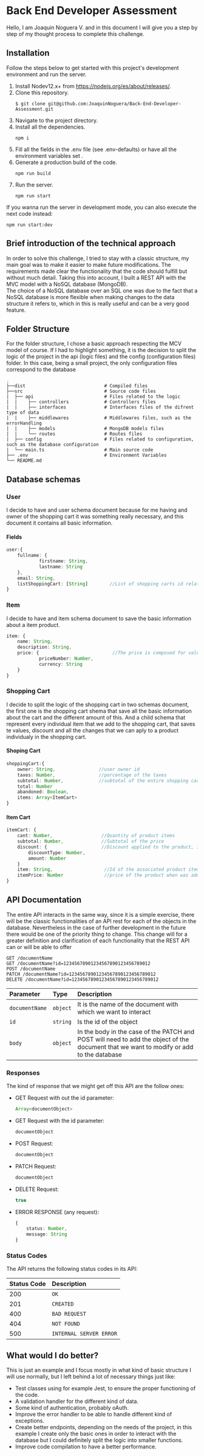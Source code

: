 # Back End Developer Assessment

Hello, I am Joaquin Noguera V. and in this document I will give you a step by step of my thought process to complete this challenge.

## Installation
Follow the steps below to get started with this project's development environment and run the server.

1. Install Nodev12.x+ from https://nodejs.org/es/about/releases/.
2. Clone this repository.
    ```
    $ git clone git@github.com:JoaquinNoguera/Back-End-Developer-Assessment.git
    ```
3. Navigate to the project directory.
4. Install all the dependencies.
    ```
    npm i
    ```
5. Fill all the fields in the .env file (see .env-defaults) or have all the environment variables set .
6. Generate a production build of the code.
    ```
    npm run build
    ```
8. Run the server.
    ```
    npm run start
    ```
If you wanna run the server in development mode, you can also execute the next code instead:
```
npm run start:dev
```

## Brief introduction of the technical approach 
In order to solve this challenge, I tried to stay with a classic structure, my main goal was to make it easier to make future modifications.
The requirements made clear the functionality that the code should fulfill but without much detail. 
Taking this into account, I built a REST API with the MVC model with a NoSQL database (MongoDB).  
The choice of a NoSQL database over an SQL one was due to the fact that a NoSQL database is more flexible when making changes to the data structure it refers to, which in this is really useful and can be a very good feature.

## Folder Structure
For the folder structure, I chose a basic approach respecting the MCV model of course. If I had to highlight something, it is the decision to split the logic of the project in the api (logic files) and the config (configuration files) folder. In this case, being a small project, the only configuration files correspond to the database
```
.
├──dist                             # Compiled files
├──src                              # Source code files
|  ├── api                          # Files related to the logic
|  |    ├── controllers             # Controllers files
|  |    ├── interfaces              # Interfaces files of the difrent type of data 
|  |    ├── middlewares             # Middlewares files, such as the errorHandling
|  |    ├── models                  # MongoDB models files
|  |    └── routes                  # Routes files
|  ├── config                       # Files related to configuration, such as the database configuration
|  └── main.ts                      # Main source code
├── .env                            # Environment Variables
└── README.md
```

## Database schemas
### User
I decide to have and user schema document because for me having and owner of the shopping cart it was something really necessary, and this document it contains all basic information. 
#### Fields
``` ts
user:{
    fullname: {
            firstname: String,         
            lastname: String          
    },   
    email: String,
    listShoppingCart: [String]        //List of shopping carts id related to the user.
} 
```

### Item
I decide to have and item schema document to save the basic information about a item product.
``` ts
item: {
    name: String,
    description: String,
    price: {                           //The price is composed for value and the currency of this
            priceNumber: Number,
            currency: String
    }
}
```

### Shopping Cart
I decide to split the logic of the shopping cart in two schemas document, the first one is the shopping cart shema that save all the basic information about the cart and the different amount of this. And a child schema that represent every individual item that we add to the shopping cart, that saves te values, discount and all the changes that we can aply to a product individualy in the shopping cart.

#### Shoping Cart
```ts
shoppingCart:{
    owner: String,                //user owner id
    taxes: Number,                //porcentage of the taxes
    subtotal: Number,             //subtotal of the entire shopping cart
    total: Number       
    abandoned: Boolean,
    items: Array<ItemCart>
}  
```


#### Item Cart
``` ts
itemCart: {
    cant: Number,                  //Quantity of product items 
    subtotal: Number,              //Subtotal of the price
    discount: {                    //Discount applied to the product, it can be by value or percentage 
        discountType: Number,
        amount: Number
    }
    item: String,                   //Id of the associated product item. 
    itemPrice: Number               //price of the product when was added to the shopping cart
}
```

## API Documentation
The entire API interacts in the same way, since it is a simple exercise, there will be the classic functionalities of an API rest for each of the objects in the database. Nevertheless in the case of further development in the future there would be one of the priority thing to change. This change will for a greater definition and clarification of each functionality that the REST API can or will be able to offer

```http
GET /documentName                                              
GET /documentName?id=12345678901234567890123456789012           
POST /documentName
PATCH /documentName?id=12345678901234567890123456789012
DELETE /documentName?id=12345678901234567890123456789012
```

| Parameter | Type | Description |
| :--- | :--- | :--- |
| `documentName` | `object` | It is the name of the document with which we want to interact
| `id` | `string` | Is the id of the object
| `body`  | `object` | In the body in the case of the PATCH and POST will need to add the object of the document that we want to modify or add to the database

### Responses
The kind of response that we might get off this API are the follow ones:
- GET Request with out the id parameter:
    ```ts
    Array<documentObject>
    ```
- GET Request with the id parameter:
    ```ts 
    documentObject
    ```
- POST Request:
    ```ts
    documentObject
    ```
- PATCH Request:
    ```ts
    documentObject
    ```
- DELETE Request:
    ```ts
    true
    ```
- ERROR RESPONSE (any request):
    ```ts
    {
        status: Number,
        message: String
    }
    ```

### Status Codes

The API returns the following status codes in its API:

| Status Code | Description |
| :--- | :--- |
| 200 | `OK` |
| 201 | `CREATED` |
| 400 | `BAD REQUEST` |
| 404 | `NOT FOUND` |
| 500 | `INTERNAL SERVER ERROR` |


## What would I do better?
This is just an example and I focus mostly in what kind of basic structure I will use normally, but I left behind a lot of necessary things just like:

- Test classes using for example Jest, to ensure the proper functioning of the code.
- A validation handler for the different kind of data.
- Some kind of authentication, probably oAuth.
- Improve the error handler to be able to handle different kind of exceptions.
- Create better endpoints, depending on the needs of the project, in this example I create only the basic ones in order to interact with the database but I could definitely split the logic into smaller functions. 
- Improve code compilation to have a better performance.